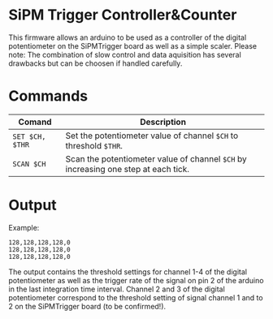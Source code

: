 # SiPM Trigger Controller&Counter
This firmware allows an arduino to be used as a controller of the digital potentiometer on the SiPMTrigger board
as well as a simple scaler.
Please note: The combination of slow control and data aquisition has several drawbacks but can be choosen if handled carefully.

# Commands

| Comand | Description |
| ------ | ----------- |
| `SET $CH, $THR`| Set the potentiometer value of channel `$CH` to threshold `$THR`. |
| `SCAN $CH`| Scan the potentiometer value of channel `$CH` by increasing one step at each tick. |

# Output
Example:
```
128,128,128,128,0
128,128,128,128,0
128,128,128,128,0
```

The output contains the threshold settings for channel 1-4 of the digital potentiometer as well as the trigger rate of the signal on pin 2 of the arduino in the last integration time interval.
Channel 2 and 3 of the digital potentiometer correspond to the threshold setting of signal channel 1 and to 2 on the SiPMTrigger board (to be confirmed!).
